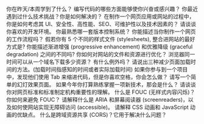 你在昨天/本周学到了什么？
编写代码的哪些方面能够使你兴奋或感兴趣？
你最近遇到过什么技术挑战？你是如何解决的？
在制作一个网页应用或网站的过程中，你是如何考虑其 UI、安全性、高性能、SEO、可维护性以及技术因素的？
请谈谈你喜欢的开发环境。
你最熟悉哪一套版本控制系统？
你能描述当你制作一个网页的工作流程吗？
假若你有 5 个不同的样式文件 (stylesheets), 整合进网站的最好方式是?
你能描述渐进增强 (progressive enhancement) 和优雅降级 (graceful degradation) 之间的不同吗?
你如何对网站的文件和资源进行优化？
浏览器同一时间可以从一个域名下载多少资源？
有什么例外吗？
请说出三种减少页面加载时间的方法。(加载时间指感知的时间或者实际加载时间)
如果你参与到一个项目中，发现他们使用 Tab 来缩进代码，但是你喜欢空格，你会怎么做？
请写一个简单的幻灯效果页面。
如果今年你打算熟练掌握一项新技术，那会是什么？
请谈谈你对网页标准和标准制定机构重要性的理解。
什么是 FOUC (无样式内容闪烁)？你如何来避免 FOUC？
请解释什么是 ARIA 和屏幕阅读器 (screenreaders)，以及如何使网站实现无障碍访问 (accessible)。
请解释 CSS 动画和 JavaScript 动画的优缺点。
什么是跨域资源共享 (CORS)？它用于解决什么问题？
